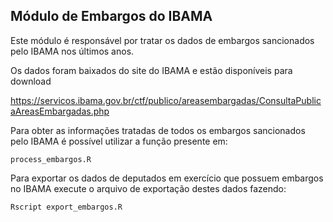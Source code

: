 ## Módulo de Embargos do IBAMA

Este módulo é responsável por tratar os dados de embargos sancionados pelo IBAMA nos últimos anos.

Os dados foram baixados do site do IBAMA e estão disponíveis para download

https://servicos.ibama.gov.br/ctf/publico/areasembargadas/ConsultaPublicaAreasEmbargadas.php

Para obter as informações tratadas de todos os embargos sancionados pelo IBAMA é possível utilizar a função presente em:

```
process_embargos.R
```

Para exportar os dados de deputados em exercício que possuem embargos no IBAMA execute o arquivo de exportação destes dados fazendo:

```
Rscript export_embargos.R
```
